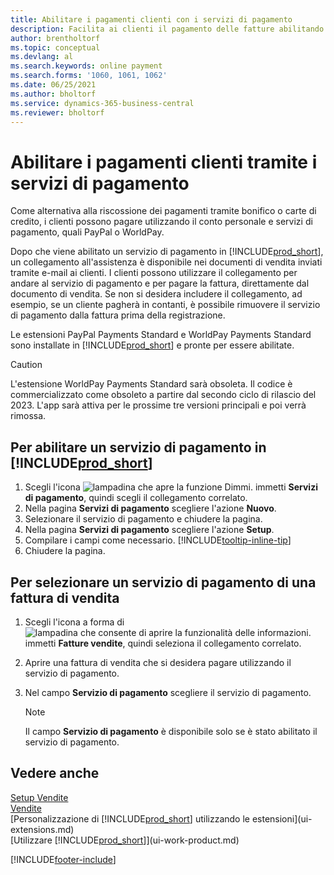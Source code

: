 ```yaml
---
title: Abilitare i pagamenti clienti con i servizi di pagamento
description: Facilita ai clienti il pagamento delle fatture abilitando i pagamenti clienti tramite i servizi di pagamento.
author: brentholtorf
ms.topic: conceptual
ms.devlang: al
ms.search.keywords: online payment
ms.search.forms: '1060, 1061, 1062'
ms.date: 06/25/2021
ms.author: bholtorf
ms.service: dynamics-365-business-central
ms.reviewer: bholtorf
---
```

# <a name="enable-customer-payments-through-payment-services"></a>Abilitare i pagamenti clienti tramite i servizi di pagamento

Come alternativa alla riscossione dei pagamenti tramite bonifico o carte di credito, i clienti possono pagare utilizzando il conto personale e servizi di pagamento, quali PayPal o WorldPay.  

Dopo che viene abilitato un servizio di pagamento in [!INCLUDE[prod_short](includes/prod_short.md)], un collegamento all'assistenza è disponibile nei documenti di vendita inviati tramite e-mail ai clienti. I clienti possono utilizzare il collegamento per andare al servizio di pagamento e per pagare la fattura, direttamente dal documento di vendita. Se non si desidera includere il collegamento, ad esempio, se un cliente pagherà in contanti, è possibile rimuovere il servizio di pagamento dalla fattura prima della registrazione.  

Le estensioni PayPal Payments Standard e WorldPay Payments Standard sono installate in [!INCLUDE[prod_short](includes/prod_short.md)] e pronte per essere abilitate.  

> [!CAUTION]
> L'estensione WorldPay Payments Standard sarà obsoleta. Il codice è commercializzato come obsoleto a partire dal secondo ciclo di rilascio del 2023. L'app sarà attiva per le prossime tre versioni principali e poi verrà rimossa.   

## <a name="to-enable-a-payment-service-in-"></a>Per abilitare un servizio di pagamento in [!INCLUDE[prod_short](includes/prod_short.md)]

1. Scegli l'icona ![lampadina che apre la funzione Dimmi.](media/ui-search/search_small.png "Dimmi cosa vuoi fare") immetti **Servizi di pagamento**, quindi scegli il collegamento correlato.  
2. Nella pagina **Servizi di pagamento** scegliere l'azione **Nuovo**.  
3. Selezionare il servizio di pagamento e chiudere la pagina.  
4. Nella pagina **Servizi di pagamento** scegliere l'azione **Setup**.  
5. Compilare i campi come necessario. [!INCLUDE[tooltip-inline-tip](includes/tooltip-inline-tip_md.md)]  
6. Chiudere la pagina.  

## <a name="to-select-a-payment-service-on-a-sales-invoice"></a>Per selezionare un servizio di pagamento di una fattura di vendita

1. Scegli l'icona a forma di ![lampadina che consente di aprire la funzionalità delle informazioni.](media/ui-search/search_small.png "Dimmi cosa vuoi fare") immetti **Fatture vendite**, quindi seleziona il collegamento correlato.  
2. Aprire una fattura di vendita che si desidera pagare utilizzando il servizio di pagamento.  
3. Nel campo **Servizio di pagamento** scegliere il servizio di pagamento.  

    > [!NOTE]  
    > Il campo **Servizio di pagamento** è disponibile solo se è stato abilitato il servizio di pagamento.  

## <a name="see-also"></a>Vedere anche

[Setup Vendite](sales-setup-sales.md)  
[Vendite](sales-manage-sales.md)  
[Personalizzazione di [!INCLUDE[prod_short](includes/prod_short.md)] utilizzando le estensioni](ui-extensions.md)  
[Utilizzare [!INCLUDE[prod_short](includes/prod_short.md)]](ui-work-product.md)  


[!INCLUDE[footer-include](includes/footer-banner.md)]
